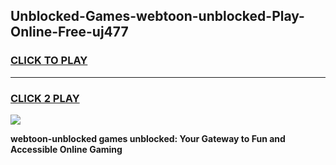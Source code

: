 
## Unblocked-Games-webtoon-unblocked-Play-Online-Free-uj477
<h3>
<a href="https://premium76.site?title=webtoon-unblocked&ref=26A">CLICK TO PLAY</a></h3>
<hr>

<h3>
<a href="https://premium76.site?title=webtoon-unblocked&ref=26A">CLICK 2 PLAY</a>
  
</h3>

<a href="https://premium76.site?title=webtoon-unblocked&ref=26A"><img src="https://clearcache.store/games.png"></a>


**webtoon-unblocked games unblocked: Your Gateway to Fun and Accessible Online Gaming**
